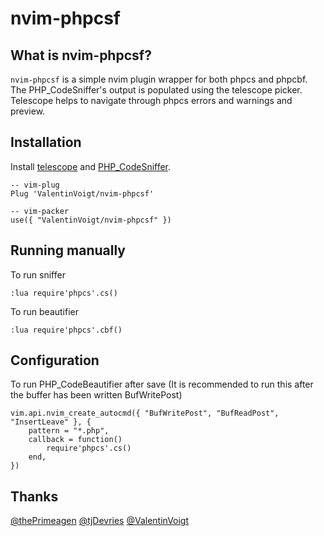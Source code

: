 # nvim-phpcsf

## What is nvim-phpcsf?
`nvim-phpcsf` is a simple nvim plugin wrapper for both phpcs and phpcbf. The PHP_CodeSniffer's output is populated using the telescope picker. Telescope helps to navigate through phpcs errors and warnings and preview.


## Installation
Install [telescope](https://github.com/nvim-telescope/telescope.nvim) and [PHP_CodeSniffer](https://github.com/squizlabs/PHP_CodeSniffer).
```
-- vim-plug
Plug 'ValentinVoigt/nvim-phpcsf'

-- vim-packer
use({ "ValentinVoigt/nvim-phpcsf" })
```


## Running manually
To run sniffer
```
:lua require'phpcs'.cs()
```

To run beautifier
```
:lua require'phpcs'.cbf()
```

## Configuration
To run PHP_CodeBeautifier after save (It is recommended to run this after the buffer has been written BufWritePost)
```
vim.api.nvim_create_autocmd({ "BufWritePost", "BufReadPost", "InsertLeave" }, {
    pattern = "*.php",
    callback = function()
        require'phpcs'.cs()
    end,
})
```

## Thanks
[@thePrimeagen](https://github.com/theprimeagen)
[@tjDevries](https://github.com/tjDevries)
[@ValentinVoigt](https://github.com/ValentinVoigt)
